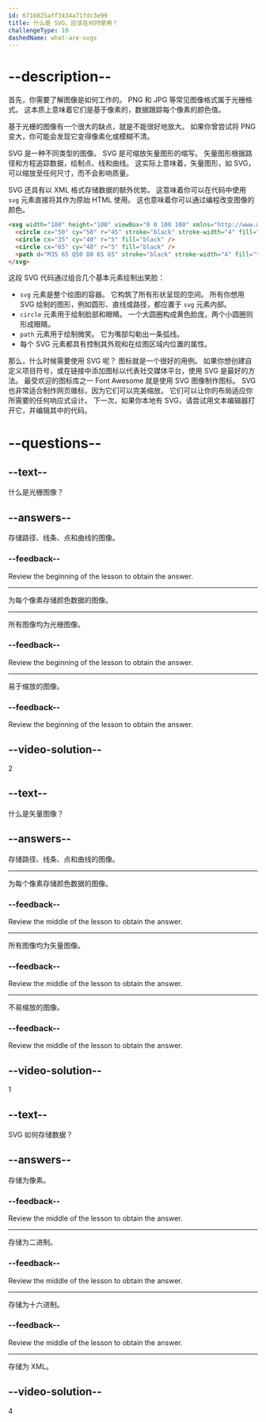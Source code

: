 ```yaml
---
id: 6716825aff3434a71fdc3e99
title: 什么是 SVG，应该在何时使用？
challengeType: 19
dashedName: what-are-svgs
---
```


# --description--

首先，你需要了解图像是如何工作的。 PNG 和 JPG 等常见图像格式属于光栅格式。 这本质上意味着它们是基于像素的，数据跟踪每个像素的颜色值。

基于光栅的图像有一个很大的缺点，就是不能很好地放大。 如果你曾尝试将 PNG 变大，你可能会发现它变得像素化或模糊不清。

SVG 是一种不同类型的图像。 SVG 是可缩放矢量图形的缩写。 矢量图形根据路径和方程追踪数据，绘制点、线和曲线。 这实际上意味着，矢量图形，如 SVG，可以缩放至任何尺寸，而不会影响质量。

SVG 还具有以 XML 格式存储数据的额外优势。 这意味着你可以在代码中使用 `svg` 元素直接将其作为原始 HTML 使用。 这也意味着你可以通过编程改变图像的颜色。

```html
<svg width="100" height="100" viewBox="0 0 100 100" xmlns="http://www.w3.org/2000/svg">
  <circle cx="50" cy="50" r="45" stroke="black" stroke-width="4" fill="yellow" />
  <circle cx="35" cy="40" r="5" fill="black" />
  <circle cx="65" cy="40" r="5" fill="black" />
  <path d="M35 65 Q50 80 65 65" stroke="black" stroke-width="4" fill="transparent" />
</svg>
```

这段 SVG 代码通过组合几个基本元素绘制出笑脸：

- `svg` 元素是整个绘图的容器。 它构筑了所有形状呈现的空间。 所有你想用 SVG 绘制的图形，例如圆形、直线或路径，都应置于 `svg` 元素内部。
- `circle` 元素用于绘制脸部和眼睛。 一个大圆圈构成黄色脸庞，两个小圆圈则形成眼睛。
- `path` 元素用于绘制微笑。 它为嘴部勾勒出一条弧线。
- 每个 SVG 元素都具有控制其外观和在绘图区域内位置的属性。

那么，什么时候需要使用 SVG 呢？ 图标就是一个很好的用例。 如果你想创建自定义项目符号，或在链接中添加图标以代表社交媒体平台，使用 SVG 是最好的方法。 最受欢迎的图标库之一 Font Awesome 就是使用 SVG 图像制作图标。 SVG 也非常适合制作网页徽标，因为它们可以完美缩放。 它们可以让你的布局适应你所需要的任何响应式设计。 下一次，如果你本地有 SVG，请尝试用文本编辑器打开它，并编辑其中的代码。

# --questions--

## --text--

什么是光栅图像？

## --answers--

存储路径、线条、点和曲线的图像。

### --feedback--

Review the beginning of the lesson to obtain the answer.

---

为每个像素存储颜色数据的图像。

---

所有图像均为光栅图像。

### --feedback--

Review the beginning of the lesson to obtain the answer.

---

易于缩放的图像。

### --feedback--

Review the beginning of the lesson to obtain the answer.

## --video-solution--

2

## --text--

什么是矢量图像？

## --answers--

存储路径、线条、点和曲线的图像。

---

为每个像素存储颜色数据的图像。

### --feedback--

Review the middle of the lesson to obtain the answer.

---

所有图像均为矢量图像。

### --feedback--

Review the middle of the lesson to obtain the answer.

---

不易缩放的图像。

### --feedback--

Review the middle of the lesson to obtain the answer.

## --video-solution--

1

## --text--

SVG 如何存储数据？

## --answers--

存储为像素。

### --feedback--

Review the middle of the lesson to obtain the answer.

---

存储为二进制。

### --feedback--

Review the middle of the lesson to obtain the answer.

---

存储为十六进制。

### --feedback--

Review the middle of the lesson to obtain the answer.

---

存储为 XML。

## --video-solution--

4
